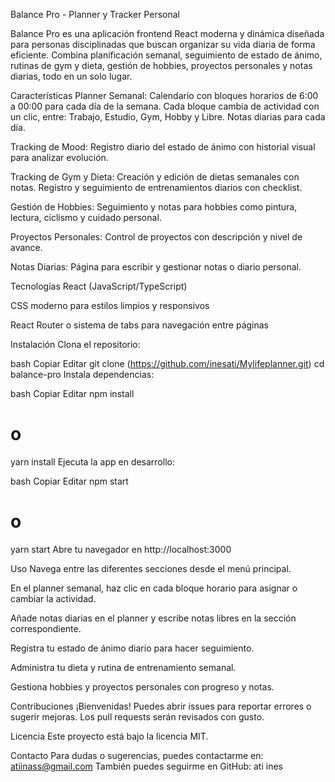 
Balance Pro - Planner y Tracker Personal

Balance Pro es una aplicación frontend React moderna y dinámica diseñada para personas disciplinadas que buscan organizar su vida diaria de forma eficiente. Combina planificación semanal, seguimiento de estado de ánimo, rutinas de gym y dieta, gestión de hobbies, proyectos personales y notas diarias, todo en un solo lugar.

Características
Planner Semanal:
Calendario con bloques horarios de 6:00 a 00:00 para cada día de la semana.
Cada bloque cambia de actividad con un clic, entre: Trabajo, Estudio, Gym, Hobby y Libre.
Notas diarias para cada día.

Tracking de Mood:
Registro diario del estado de ánimo con historial visual para analizar evolución.

Tracking de Gym y Dieta:
Creación y edición de dietas semanales con notas.
Registro y seguimiento de entrenamientos diarios con checklist.

Gestión de Hobbies:
Seguimiento y notas para hobbies como pintura, lectura, ciclismo y cuidado personal.

Proyectos Personales:
Control de proyectos con descripción y nivel de avance.

Notas Diarias:
Página para escribir y gestionar notas o diario personal.

Tecnologías
React (JavaScript/TypeScript)

CSS moderno para estilos limpios y responsivos

React Router o sistema de tabs para navegación entre páginas

Instalación
Clona el repositorio:

bash
Copiar
Editar
git clone (https://github.com/inesati/Mylifeplanner.git)
cd balance-pro
Instala dependencias:

bash
Copiar
Editar
npm install
# o
yarn install
Ejecuta la app en desarrollo:

bash
Copiar
Editar
npm start
# o
yarn start
Abre tu navegador en http://localhost:3000

Uso
Navega entre las diferentes secciones desde el menú principal.

En el planner semanal, haz clic en cada bloque horario para asignar o cambiar la actividad.

Añade notas diarias en el planner y escribe notas libres en la sección correspondiente.

Registra tu estado de ánimo diario para hacer seguimiento.

Administra tu dieta y rutina de entrenamiento semanal.

Gestiona hobbies y proyectos personales con progreso y notas.

Contribuciones
¡Bienvenidas! Puedes abrir issues para reportar errores o sugerir mejoras.
Los pull requests serán revisados con gusto.

Licencia
Este proyecto está bajo la licencia MIT.

Contacto
Para dudas o sugerencias, puedes contactarme en: atiinass@gmail.com
También puedes seguirme en GitHub: ati ines 

